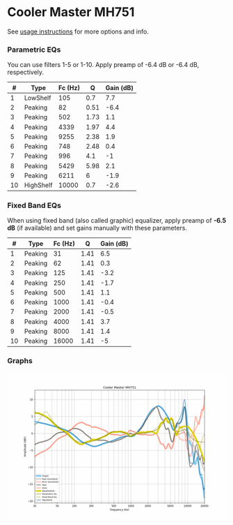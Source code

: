 # Cooler Master MH751
See [usage instructions](https://github.com/jaakkopasanen/AutoEq#usage) for more options and info.

### Parametric EQs
You can use filters 1-5 or 1-10. Apply preamp of -6.4 dB or -6.4 dB, respectively.

|   # | Type      |   Fc (Hz) |    Q |   Gain (dB) |
|-----|-----------|-----------|------|-------------|
|   1 | LowShelf  |       105 | 0.7  |         7.7 |
|   2 | Peaking   |        82 | 0.51 |        -6.4 |
|   3 | Peaking   |       502 | 1.73 |         1.1 |
|   4 | Peaking   |      4339 | 1.97 |         4.4 |
|   5 | Peaking   |      9255 | 2.38 |         1.9 |
|   6 | Peaking   |       748 | 2.48 |         0.4 |
|   7 | Peaking   |       996 | 4.1  |        -1   |
|   8 | Peaking   |      5429 | 5.98 |         2.1 |
|   9 | Peaking   |      6211 | 6    |        -1.9 |
|  10 | HighShelf |     10000 | 0.7  |        -2.6 |

### Fixed Band EQs
When using fixed band (also called graphic) equalizer, apply preamp of **-6.5 dB** (if available) and set gains manually with these parameters.

|   # | Type    |   Fc (Hz) |    Q |   Gain (dB) |
|-----|---------|-----------|------|-------------|
|   1 | Peaking |        31 | 1.41 |         6.5 |
|   2 | Peaking |        62 | 1.41 |         0.3 |
|   3 | Peaking |       125 | 1.41 |        -3.2 |
|   4 | Peaking |       250 | 1.41 |        -1.7 |
|   5 | Peaking |       500 | 1.41 |         1.1 |
|   6 | Peaking |      1000 | 1.41 |        -0.4 |
|   7 | Peaking |      2000 | 1.41 |        -0.5 |
|   8 | Peaking |      4000 | 1.41 |         3.7 |
|   9 | Peaking |      8000 | 1.41 |         1.4 |
|  10 | Peaking |     16000 | 1.41 |        -5   |

### Graphs
![](./Cooler%20Master%20MH751.png)
